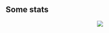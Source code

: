 ## Some stats
<p align="center">
  <img align="center" src="https://github-readme-stats.vercel.app/api/top-langs/?username=wendellcardoso&title_color=FAFAFA&icon_color=81DFA7&text_color=f5f5f5&bg_color=181818" />
</p>
